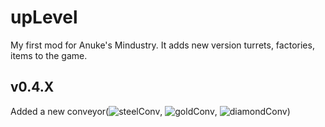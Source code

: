 # upLevel
My first mod for Anuke's Mindustry. It adds new version turrets, factories, items to the game.
## v0.4.X
Added a new conveyor(![steelConv](https://github.com/pavel-8516/upLevel-mod/blob/master/sprites/blocks/distribution/steelConv.png), ![goldConv](https://github.com/pavel-8516/upLevel-mod/blob/master/sprites/blocks/distribution/goldConv.png), ![diamondConv](https://github.com/pavel-8516/upLevel-mod/blob/master/sprites/blocks/distribution/diamondConv.png))
